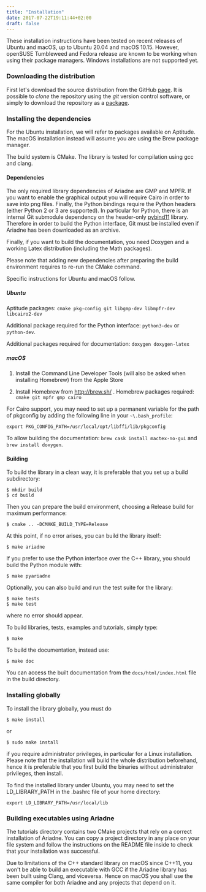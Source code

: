 ```yaml
---
title: "Installation"
date: 2017-07-22T19:11:44+02:00
draft: false
---
```


These installation instructions have been tested on recent releases of Ubuntu and macOS, up to Ubuntu 20.04 and macOS 10.15. However, openSUSE Tumbleweed and Fedora release are known to be working when using their package managers. Windows installations are not supported yet.

### Downloading the distribution

First let's download the source distribution from the GitHub [page](https://github.com/ariadne-cps/ariadne). It is possible to *clone* the repository using the *git* version control software, or simply to download the repository as a [package](https://github.com/ariadne-cps/ariadne/downloads/).

### Installing the dependencies

For the Ubuntu installation, we will refer to packages available on Aptitude. The macOS installation instead will assume you are using the Brew package manager.

The build system is CMake. The library is tested for compilation using gcc and clang.

#### Dependencies

The only required library dependencies of Ariadne are GMP and MPFR. If you want to enable the graphical output you will require Cairo in order to save into png files. Finally, the Python bindings require the Python headers (either Python 2 or 3 are supported). In particular for Python, there is an internal Git submodule dependency on the header-only [pybind11](https://github.com/pybind/pybind11) library. Therefore in order to build the Python interface, Git must be installed even if Ariadne has been downloaded as an archive.

Finally, if you want to build the documentation, you need Doxygen and a working Latex distribution (including the Math packages).

Please note that adding new dependencies after preparing the build environment requires to re-run the CMake command.

Specific instructions for Ubuntu and macOS follow.

##### Ubuntu
Aptitude packages: `cmake pkg-config git libgmp-dev libmpfr-dev libcairo2-dev`

Additional package required for the Python interface: `python3-dev` or `python-dev`.

Additional packages required for documentation: `doxygen doxygen-latex` 

##### macOS
1. Install the Command Line Developer Tools (will also be asked when installing Homebrew) from the Apple Store

2. Install Homebrew from http://brew.sh/ . Homebrew packages required: `cmake git mpfr gmp cairo`

For Cairo support, you may need to set up a permanent variable for the path of pkgconfig by adding the following line in your `~\.bash_profile`:

```
export PKG_CONFIG_PATH=/usr/local/opt/libffi/lib/pkgconfig
```

To allow building the documentation: `brew cask install mactex-no-gui` and `brew install doxygen`.

#### Building

To build the library in a clean way, it is preferable that you set up a build subdirectory:

```
$ mkdir build
$ cd build
```

Then you can prepare the build environment, choosing a Release build for maximum performance:

```
$ cmake .. -DCMAKE_BUILD_TYPE=Release
```

At this point, if no error arises, you can build the library itself:

```
$ make ariadne
```

If you prefer to use the Python interface over the C++ library, you should build the Python module with:


```
$ make pyariadne
```


Optionally, you can also build and run the test suite for the library:

```
$ make tests
$ make test
```

where no error should appear.

To build libraries, tests, examples and tutorials, simply type:

```
$ make
```

To build the documentation, instead use:

```
$ make doc
```

You can access the built documentation from the `docs/html/index.html` file in the build directory.


### Installing globally

To install the library globally, you must do

```
$ make install
```

or

```
$ sudo make install
```

if you require administrator privileges, in particular for a Linux installation. Please note that the installation will build the whole distribution beforehand, hence it is preferable that you first build the binaries without administrator privileges, then install.

To find the installed library under Ubuntu, you may need to set the LD\_LIBRARY\_PATH in the .bashrc file of your home directory:

```
export LD_LIBRARY_PATH=/usr/local/lib
```

### Building executables using Ariadne

The tutorials directory contains two CMake projects that rely on a correct installation of Ariadne. You can copy a project directory in any place on your file system and follow the instructions on the README file inside to check that your installation was successful.

Due to limitations of the C++ standard library on macOS since C++11, you won't be able to build an executable with GCC if the Ariadne library has been built using Clang, and viceversa. Hence on macOS you shall use the same compiler for both Ariadne and any projects that depend on it.
